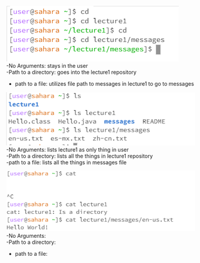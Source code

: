 ![Image](cd_portion.PNG)      
-No Arguments:  stays in the user  
-Path to a directory:  goes into the lecture1 repository    
- path to a file: utilizes file path to messages in lecture1 to go to messages  


![Image](ls_portion.PNG)     
-No Arguments: lists lecture1 as only thing in user    
-Path to a directory: lists all the things in lecture1 repository    
-path to a file: lists all the things in messages file    




![Image](cat_portion.PNG)  
-No Arguments:   
-Path to a directory:  
- path to a file:  
